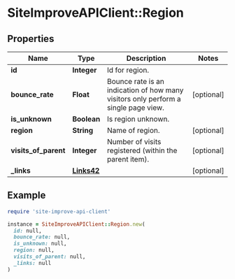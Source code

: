 # SiteImproveAPIClient::Region

## Properties

| Name | Type | Description | Notes |
| ---- | ---- | ----------- | ----- |
| **id** | **Integer** | Id for region. |  |
| **bounce_rate** | **Float** | Bounce rate is an indication of how many visitors only perform a single page view. | [optional] |
| **is_unknown** | **Boolean** | Is region unknown. |  |
| **region** | **String** | Name of region. | [optional] |
| **visits_of_parent** | **Integer** | Number of visits registered (within the parent item). | [optional] |
| **_links** | [**Links42**](Links42.md) |  | [optional] |

## Example

```ruby
require 'site-improve-api-client'

instance = SiteImproveAPIClient::Region.new(
  id: null,
  bounce_rate: null,
  is_unknown: null,
  region: null,
  visits_of_parent: null,
  _links: null
)
```

